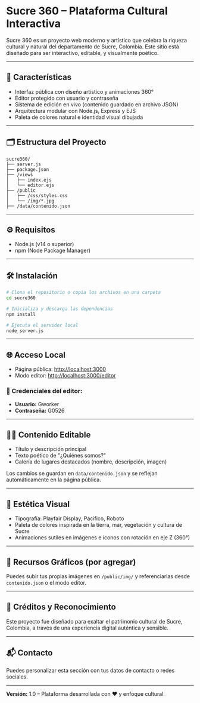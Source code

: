 # Sucre 360 – Plataforma Cultural Interactiva

Sucre 360 es un proyecto web moderno y artístico que celebra la riqueza cultural y natural del departamento de Sucre, Colombia. Este sitio está diseñado para ser interactivo, editable, y visualmente poético.

---

## 🚀 Características

- Interfaz pública con diseño artístico y animaciones 360°
- Editor protegido con usuario y contraseña
- Sistema de edición en vivo (contenido guardado en archivo JSON)
- Arquitectura modular con Node.js, Express y EJS
- Paleta de colores natural e identidad visual dibujada

---

## 🗂️ Estructura del Proyecto

```
sucre360/
├── server.js
├── package.json
├── /views
│   ├── index.ejs
│   └── editor.ejs
├── /public
│   ├── /css/styles.css
│   └── /img/*.jpg
├── /data/contenido.json
```

---

## ⚙️ Requisitos

- Node.js (v14 o superior)
- npm (Node Package Manager)

---

## 🛠️ Instalación

```bash
# Clona el repositorio o copia los archivos en una carpeta
cd sucre360

# Inicializa y descarga las dependencias
npm install

# Ejecuta el servidor local
node server.js
```

---

## 🌐 Acceso Local

- Página pública: [http://localhost:3000](http://localhost:3000)
- Modo editor: [http://localhost:3000/editor](http://localhost:3000/editor)

### 🔐 Credenciales del editor:
- **Usuario:** Gworker
- **Contraseña:** G0526

---

## 🧑‍🎨 Contenido Editable

- Título y descripción principal
- Texto poético de "¿Quiénes somos?"
- Galería de lugares destacados (nombre, descripción, imagen)

Los cambios se guardan en `data/contenido.json` y se reflejan automáticamente en la página pública.

---

## 🎨 Estética Visual

- Tipografía: Playfair Display, Pacifico, Roboto
- Paleta de colores inspirada en la tierra, mar, vegetación y cultura de Sucre
- Animaciones sutiles en imágenes e íconos con rotación en eje Z (360°)

---

## 📸 Recursos Gráficos (por agregar)

Puedes subir tus propias imágenes en `/public/img/` y referenciarlas desde `contenido.json` o el modo editor.

---

## 📝 Créditos y Reconocimiento

Este proyecto fue diseñado para exaltar el patrimonio cultural de Sucre, Colombia, a través de una experiencia digital auténtica y sensible.

---

## 📬 Contacto

Puedes personalizar esta sección con tus datos de contacto o redes sociales.

---

**Versión:** 1.0 – Plataforma desarrollada con ❤️ y enfoque cultural.
